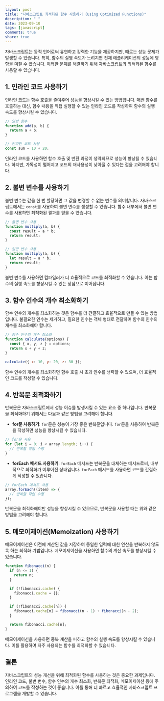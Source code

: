 ```yaml
---
layout: post
title: "자바스크립트 최적화된 함수 사용하기 (Using Optimized Functions)"
description: " "
date: 2023-09-10
tags: [javascript]
comments: true
share: true
---
```


자바스크립트는 동적 언어로써 유연하고 강력한 기능을 제공하지만, 때로는 성능 문제가 발생할 수 있습니다. 특히, 함수의 실행 속도가 느려지면 전체 애플리케이션의 성능에 영향을 미칠 수 있습니다. 이러한 문제를 해결하기 위해 자바스크립트의 최적화된 함수를 사용할 수 있습니다. 

## 1. 인라인 코드 사용하기

인라인 코드는 함수 호출을 줄여주어 성능을 향상시킬 수 있는 방법입니다. 매번 함수를 호출하는 대신, 함수 내용을 직접 실행할 수 있는 인라인 코드를 작성하여 함수의 실행 속도를 향상시킬 수 있습니다.

```javascript
// 일반 함수
function add(a, b) {
  return a + b;
}

// 인라인 코드 사용
const sum = 10 + 20;
```

인라인 코드를 사용하면 함수 호출 및 반환 과정이 생략되므로 성능이 향상될 수 있습니다. 하지만, 가독성이 떨어지고 코드의 재사용성이 낮아질 수 있다는 점을 고려해야 합니다.

## 2. 불변 변수를 사용하기

불변 변수는 값을 한 번 할당하면 그 값을 변경할 수 없는 변수를 의미합니다. 자바스크립트에서는 `const`를 사용하여 불변 변수를 생성할 수 있습니다. 함수 내부에서 불변 변수를 사용하면 최적화된 결과를 얻을 수 있습니다.

```javascript
// 불변 변수 사용
function multiply(a, b) {
  const result = a * b;
  return result;
}

// 일반 변수 사용
function multiply(a, b) {
  let result = a * b;
  return result;
}
```

불변 변수를 사용하면 컴파일러가 더 효율적으로 코드를 최적화할 수 있습니다. 이는 함수의 실행 속도를 향상시킬 수 있는 장점으로 이어집니다.

## 3. 함수 인수의 개수 최소화하기

함수 인수의 개수를 최소화하는 것은 함수를 더 간결하고 효율적으로 만들 수 있는 방법입니다. 불필요한 인수는 제거하고, 필요한 인수는 객체 형태로 전달하여 함수의 인수의 개수를 최소화해야 합니다.

```javascript
// 함수 인수의 개수 최소화
function calculate(options) {
  const { x, y, z } = options;
  return x + y + z;
}

calculate({ x: 10, y: 20, z: 30 });
```

함수 인수의 개수를 최소화하면 함수 호출 시 초과 인수를 생략할 수 있으며, 더 효율적인 코드를 작성할 수 있습니다.

## 4. 반복문 최적화하기

반복문은 자바스크립트에서 성능 이슈를 발생시킬 수 있는 요소 중 하나입니다. 반복문을 최적화하기 위해서는 다음과 같은 방법을 고려해야 합니다.

- **for문 사용하기**: `for`문은 성능이 가장 좋은 반복문입니다. `for`문을 사용하여 반복문을 작성하면 성능을 향상시킬 수 있습니다.

```javascript
// for문 사용
for (let i = 0; i < array.length; i++) {
  // 반복할 작업 수행
}
```

- **forEach 메서드 사용하기**: `forEach` 메서드는 반복문을 대체하는 메서드로써, 내부적으로 최적화가 이루어진 상태입니다. `forEach` 메서드를 사용하면 코드를 간결하게 작성할 수 있습니다.

```javascript
// forEach 메서드 사용
array.forEach((item) => {
  // 반복할 작업 수행
});
```

반복문을 최적화해야만 성능을 향상시킬 수 있으므로, 반복문을 사용할 때는 위와 같은 방법을 고려해야 합니다.

## 5. 메모이제이션(Memoization) 사용하기

메모이제이션은 이전에 계산된 값을 저장하여 동일한 입력에 대한 연산을 반복하지 않도록 하는 최적화 기법입니다. 메모이제이션을 사용하면 함수의 계산 속도를 향상시킬 수 있습니다.

```javascript
function fibonacci(n) {
  if (n <= 1) {
    return n;
  }

  if (!fibonacci.cache) {
    fibonacci.cache = {};
  }

  if (!fibonacci.cache[n]) {
    fibonacci.cache[n] = fibonacci(n - 1) + fibonacci(n - 2);
  }

  return fibonacci.cache[n];
}
```

메모이제이션을 사용하면 중복 계산을 피하고 함수의 실행 속도를 향상시킬 수 있습니다. 이를 활용하여 자주 사용되는 함수를 최적화할 수 있습니다.

## 결론

자바스크립트의 성능 개선을 위해 최적화된 함수를 사용하는 것은 중요한 과제입니다. 인라인 코드, 불변 변수, 함수 인수의 개수 최소화, 반복문 최적화, 메모이제이션 등에 주의하여 코드를 작성하는 것이 좋습니다. 이를 통해 더 빠르고 효율적인 자바스크립트 프로그램을 개발할 수 있습니다.